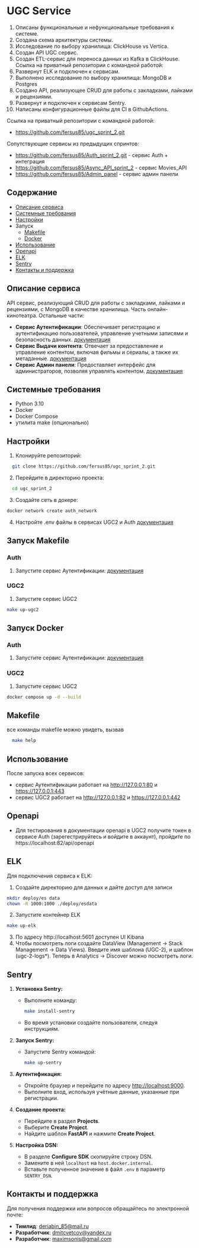 # UGC Service
1. Описаны функциональные и нефункциональные требования к системе.
2. Создана схема архитектуры системы.
3. Исследование по выбору хранилища: ClickHouse vs Vertica.
4. Создан API UGC сервис.
5. Создан ETL-сервис для переноса данных из Kafka в ClickHouse. Ссылка на приватный репозитории с командной работой:
6. Развернут ELK и подключен к сервисам.
7. Выполнено исследование по выбору хранилища: MongoDB и Postgres
8. Создано API, реализующее CRUD для работы с закладками, лайками и рецензиями.
9. Развернут и подключен к сервисам Sentry.
10. Написаны конфигурационные файлы для CI в GithubActions.

Ссылка на приватный репозитории с командной работой:
- https://github.com/fersus85/ugc_sprint_2.git

Сопутствующие сервисы из предыдущих спринтов:
- https://github.com/fersus85/Auth_sprint_2.git - сервис Auth + интеграция
- https://github.com/fersus85/Async_API_sprint_2 - сервис Movies_API
- https://github.com/fersus85/Admin_panel - сервис админ панели

## Содержание
- [Описание сервиса](#описание-сервиса)
- [Системные требования](#системные-требования)
- [Настройки](#настройки)
- Запуск
  - [Makefile](#запуск-makefile)
  - [Docker](#запуск-docker)
- [Использование](#использование)
- [Openapi](#openapi)
- [ELK](#ELK)
- [Sentry](#Sentry)
- [Контакты и поддержка](#контакты-и-поддержка)

## Описание сервиса
API сервис, реализующий CRUD для работы с закладками, лайками и рецензиями, с MongoDB в качестве хранилища. Часть онлайн-кинотеатра.
Остальные части:
- **Сервис Аутентификации**: Обеспечивает регистрацию и аутентификацию пользователей, управление учетными записями и безопасность данных. [документация](https://github.com/fersus85/Auth_sprint_2/blob/main/README.md)
- **Сервис Выдачи контента**: Отвечает за предоставление и управление контентом, включая фильмы и сериалы, а также их метаданные. [документация](https://github.com/fersus85/Async_API_sprint_2/blob/main/README.md)
- **Сервис Админ панели**: Предоставляет интерфейс для администраторов, позволяя управлять контентом. [документация](https://github.com/fersus85/Admin_panel/blob/main/README.md)

## Системные требования
- Python 3.10
- Docker
- Docker Compose
- утилита make (опционально)

## Настройки
1. Клонируйте репозиторий:
```bash
  git clone https://github.com/fersus85/ugc_sprint_2.git
```
2. Перейдите в директорию проекта:
```bash
  cd ugc_sprint_2
```
3. Создайте сеть в докере:
```bash
docker network create auth_network
```
4. Настройте .env файлы в сервисах UGC2 и Auth [документация](https://github.com/fersus85/Auth_sprint_2/blob/main/README.md)

## Запуск Makefile
### Auth
1. Запустите сервис Аутентификации:
  [документация](https://github.com/fersus85/Auth_sprint_2/blob/main/README.md)
### UGC2
1. Запустите сервис UGC2
```bash
make up-ugc2
```

## Запуск Docker
### Auth
1. Запустите сервис Аутентификации:
  [документация](https://github.com/fersus85/Auth_sprint_2/blob/main/README.md)
### UGC2
1. Запустите сервис UGC2
```bash
docker compose up -d --build
```

## Makefile
все команды makefile можно увидеть, вызвав
```bash
  make help
```

## Использование
После запуска всех сервисов:
- сервис Аутентификации работает на http://127.0.0.1:80 и https://127.0.0.1:443
- сервис UGC2 работает на http://127.0.0.1:82 и https://127.0.0.1:442

## Openapi
- Для тестирования в документации openapi в UGC2 получите токен в сервисе Auth (зарегестрируйтесь и войдите в аккаунт), пройдите по https://localhost:82/api/openapi

## ELK
Для подключения сервиса к ELK:
1. Создайте директорию для данных и дайте доступ для записи
```bash
mkdir deploy/es data
chown -R 1000:1000 ./deploy/esdata
```
2. Запустите контейнер ELK
```bash
make up-elk
```
3. По адресу http://localhost:5601 доступен UI Kibana
4. Чтобы посмотреть логи создайте DataView (Management → Stack Management → Data Views). Введите имя шаблона (UGC-2), и шаблон (ugc-2-logs*). Теперь в Analytics -> Discover можно посмотреть логи.

## Sentry
1. **Установка Sentry:**
   - Выполните команду:
     ```bash
     make install-sentry
     ```
   - Во время установки создайте пользователя, следуя инструкциям.

2. **Запуск Sentry:**
   - Запустите Sentry командой:
     ```bash
     make up-sentry
     ```

3. **Аутентификация:**
   - Откройте браузер и перейдите по адресу [http://localhost:9000](http://localhost:9000).
   - Выполните вход, используя учётные данные, указанные при регистрации.

4. **Создание проекта:**
   - Перейдите в раздел **Projects**.
   - Выберите **Create Project**.
   - Найдите шаблон **FastAPI** и нажмите **Create Project**.

5. **Настройка DSN:**
   - В разделе **Configure SDK** скопируйте строку DSN.
   - Замените в ней `localhost` на `host.docker.internal`.
   - Вставьте полученное значение в файл `.env` в параметр `SENTRY_DSN`.

## Контакты и поддержка
Для получения поддержки или вопросов обращайтесь по электронной почте:
- **Тимлид**: deriabin_85@mail.ru
- **Разработчик**: dmitcvetcov@yandex.ru
- **Разработчик**: maximsonis@gmail.com
